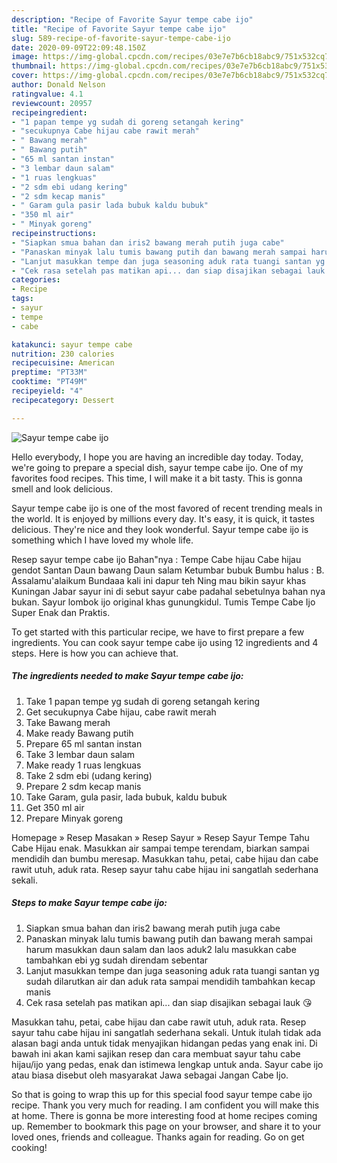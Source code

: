 ```yaml
---
description: "Recipe of Favorite Sayur tempe cabe ijo"
title: "Recipe of Favorite Sayur tempe cabe ijo"
slug: 589-recipe-of-favorite-sayur-tempe-cabe-ijo
date: 2020-09-09T22:09:48.150Z
image: https://img-global.cpcdn.com/recipes/03e7e7b6cb18abc9/751x532cq70/sayur-tempe-cabe-ijo-foto-resep-utama.jpg
thumbnail: https://img-global.cpcdn.com/recipes/03e7e7b6cb18abc9/751x532cq70/sayur-tempe-cabe-ijo-foto-resep-utama.jpg
cover: https://img-global.cpcdn.com/recipes/03e7e7b6cb18abc9/751x532cq70/sayur-tempe-cabe-ijo-foto-resep-utama.jpg
author: Donald Nelson
ratingvalue: 4.1
reviewcount: 20957
recipeingredient:
- "1 papan tempe yg sudah di goreng setangah kering"
- "secukupnya Cabe hijau cabe rawit merah"
- " Bawang merah"
- " Bawang putih"
- "65 ml santan instan"
- "3 lembar daun salam"
- "1 ruas lengkuas"
- "2 sdm ebi udang kering"
- "2 sdm kecap manis"
- " Garam gula pasir lada bubuk kaldu bubuk"
- "350 ml air"
- " Minyak goreng"
recipeinstructions:
- "Siapkan smua bahan dan iris2 bawang merah putih juga cabe"
- "Panaskan minyak lalu tumis bawang putih dan bawang merah sampai harum masukkan daun salam dan laos aduk2 lalu masukkan cabe tambahkan ebi yg sudah direndam sebentar"
- "Lanjut masukkan tempe dan juga seasoning aduk rata tuangi santan yg sudah dilarutkan air dan aduk rata sampai mendidih tambahkan kecap manis"
- "Cek rasa setelah pas matikan api... dan siap disajikan sebagai lauk 😘"
categories:
- Recipe
tags:
- sayur
- tempe
- cabe

katakunci: sayur tempe cabe 
nutrition: 230 calories
recipecuisine: American
preptime: "PT33M"
cooktime: "PT49M"
recipeyield: "4"
recipecategory: Dessert

---
```



![Sayur tempe cabe ijo](https://img-global.cpcdn.com/recipes/03e7e7b6cb18abc9/751x532cq70/sayur-tempe-cabe-ijo-foto-resep-utama.jpg)

Hello everybody, I hope you are having an incredible day today. Today, we're going to prepare a special dish, sayur tempe cabe ijo. One of my favorites food recipes. This time, I will make it a bit tasty. This is gonna smell and look delicious.

Sayur tempe cabe ijo is one of the most favored of recent trending meals in the world. It is enjoyed by millions every day. It's easy, it is quick, it tastes delicious. They're nice and they look wonderful. Sayur tempe cabe ijo is something which I have loved my whole life.

Resep sayur tempe cabe ijo Bahan&#34;nya : Tempe Cabe hijau Cabe hijau gendot Santan Daun bawang Daun salam Ketumbar bubuk Bumbu halus : B. Assalamu&#39;alaikum Bundaaa kali ini dapur teh Ning mau bikin sayur khas Kuningan Jabar sayur ini di sebut sayur cabe padahal sebetulnya bahan nya bukan. Sayur lombok ijo original khas gunungkidul. Tumis Tempe Cabe Ijo Super Enak dan Praktis.


To get started with this particular recipe, we have to first prepare a few ingredients. You can cook sayur tempe cabe ijo using 12 ingredients and 4 steps. Here is how you can achieve that.

<!--inarticleads1-->

##### The ingredients needed to make Sayur tempe cabe ijo:

1. Take 1 papan tempe yg sudah di goreng setangah kering
1. Get secukupnya Cabe hijau, cabe rawit merah
1. Take  Bawang merah
1. Make ready  Bawang putih
1. Prepare 65 ml santan instan
1. Take 3 lembar daun salam
1. Make ready 1 ruas lengkuas
1. Take 2 sdm ebi (udang kering)
1. Prepare 2 sdm kecap manis
1. Take  Garam, gula pasir, lada bubuk, kaldu bubuk
1. Get 350 ml air
1. Prepare  Minyak goreng


Homepage » Resep Masakan » Resep Sayur » Resep Sayur Tempe Tahu Cabe Hijau enak. Masukkan air sampai tempe terendam, biarkan sampai mendidih dan bumbu meresap. Masukkan tahu, petai, cabe hijau dan cabe rawit utuh, aduk rata. Resep sayur tahu cabe hijau ini sangatlah sederhana sekali. 

<!--inarticleads2-->

##### Steps to make Sayur tempe cabe ijo:

1. Siapkan smua bahan dan iris2 bawang merah putih juga cabe
1. Panaskan minyak lalu tumis bawang putih dan bawang merah sampai harum masukkan daun salam dan laos aduk2 lalu masukkan cabe tambahkan ebi yg sudah direndam sebentar
1. Lanjut masukkan tempe dan juga seasoning aduk rata tuangi santan yg sudah dilarutkan air dan aduk rata sampai mendidih tambahkan kecap manis
1. Cek rasa setelah pas matikan api... dan siap disajikan sebagai lauk 😘


Masukkan tahu, petai, cabe hijau dan cabe rawit utuh, aduk rata. Resep sayur tahu cabe hijau ini sangatlah sederhana sekali. Untuk itulah tidak ada alasan bagi anda untuk tidak menyajikan hidangan pedas yang enak ini. Di bawah ini akan kami sajikan resep dan cara membuat sayur tahu cabe hijau/ijo yang pedas, enak dan istimewa lengkap untuk anda. Sayur cabe ijo atau biasa disebut oleh masyarakat Jawa sebagai Jangan Cabe Ijo. 

So that is going to wrap this up for this special food sayur tempe cabe ijo recipe. Thank you very much for reading. I am confident you will make this at home. There is gonna be more interesting food at home recipes coming up. Remember to bookmark this page on your browser, and share it to your loved ones, friends and colleague. Thanks again for reading. Go on get cooking!
